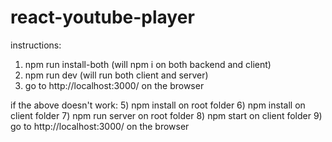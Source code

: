 # react-youtube-player

instructions:
1) npm run install-both (will npm i on both backend and client)
2) npm run dev (will run both client and server)
3) go to http://localhost:3000/ on the browser

if the above doesn't work:
5) npm install on root folder
6) npm install on client folder
7) npm run server on root folder
8) npm start on client folder
9) go to http://localhost:3000/ on the browser
